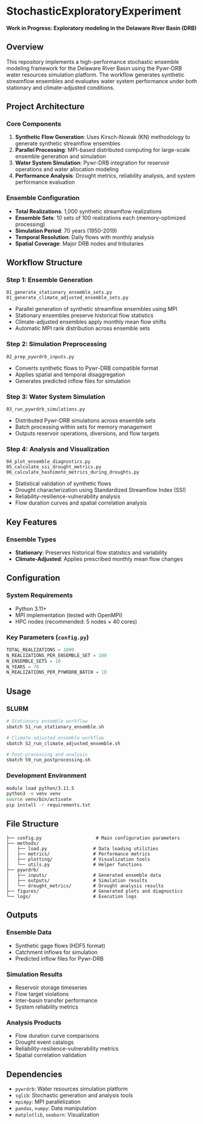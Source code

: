 # StochasticExploratoryExperiment

**Work in Progress: Exploratory modeling in the Delaware River Basin (DRB)**

## Overview

This repository implements a high-performance stochastic ensemble modeling framework for the Delaware River Basin using the Pywr-DRB water resources simulation platform. The workflow generates synthetic streamflow ensembles and evaluates water system performance under both stationary and climate-adjusted conditions.

## Project Architecture

### Core Components

1. **Synthetic Flow Generation**: Uses Kirsch-Nowak (KN) methodology to generate synthetic streamflow ensembles
2. **Parallel Processing**: MPI-based distributed computing for large-scale ensemble generation and simulation
3. **Water System Simulation**: Pywr-DRB integration for reservoir operations and water allocation modeling
4. **Performance Analysis**: Drought metrics, reliability analysis, and system performance evaluation

### Ensemble Configuration

- **Total Realizations**: 1,000 synthetic streamflow realizations
- **Ensemble Sets**: 10 sets of 100 realizations each (memory-optimized processing)
- **Simulation Period**: 70 years (1950-2019)
- **Temporal Resolution**: Daily flows with monthly analysis
- **Spatial Coverage**: Major DRB nodes and tributaries

## Workflow Structure

### Step 1: Ensemble Generation
```
01_generate_stationary_ensemble_sets.py
01_generate_climate_adjusted_ensemble_sets.py
```
- Parallel generation of synthetic streamflow ensembles using MPI
- Stationary ensembles preserve historical flow statistics
- Climate-adjusted ensembles apply monthly mean flow shifts
- Automatic MPI rank distribution across ensemble sets

### Step 2: Simulation Preprocessing
```
02_prep_pywrdrb_inputs.py
```
- Converts synthetic flows to Pywr-DRB compatible format
- Applies spatial and temporal disaggregation
- Generates predicted inflow files for simulation

### Step 3: Water System Simulation
```
03_run_pywrdrb_simulations.py
```
- Distributed Pywr-DRB simulations across ensemble sets
- Batch processing within sets for memory management
- Outputs reservoir operations, diversions, and flow targets

### Step 4: Analysis and Visualization
```
04_plot_ensemble_diagnostics.py
05_calculate_ssi_drought_metrics.py
06_calculate_hashimoto_metrics_during_droughts.py
```
- Statistical validation of synthetic flows
- Drought characterization using Standardized Streamflow Index (SSI)
- Reliability-resilience-vulnerability analysis
- Flow duration curves and spatial correlation analysis

## Key Features

### Ensemble Types
- **Stationary**: Preserves historical flow statistics and variability
- **Climate-Adjusted**: Applies prescribed monthly mean flow changes


## Configuration

### System Requirements
- Python 3.11+
- MPI implementation (tested with OpenMPI)
- HPC nodes (recommended: 5 nodes × 40 cores)

### Key Parameters (`config.py`)
```python
TOTAL_REALIZATIONS = 1000
N_REALIZATIONS_PER_ENSEMBLE_SET = 100
N_ENSEMBLE_SETS = 10
N_YEARS = 70
N_REALIZATIONS_PER_PYWRDRB_BATCH = 10
```


## Usage

### SLURM
```bash
# Stationary ensemble workflow
sbatch S1_run_stationary_ensemble.sh

# Climate-adjusted ensemble workflow  
sbatch S2_run_climate_adjusted_ensemble.sh

# Post-processing and analysis
sbatch S9_run_postprocessing.sh
```

### Development Environment
```bash
module load python/3.11.5
python3 -m venv venv
source venv/bin/activate
pip install -r requirements.txt
```

## File Structure

```
├── config.py                    # Main configuration parameters
├── methods/
│   ├── load.py                 # Data loading utilities
│   ├── metrics/                # Performance metrics
│   ├── plotting/               # Visualization tools
│   └── utils.py                # Helper functions
├── pywrdrb/
│   ├── inputs/                 # Generated ensemble data
│   ├── outputs/                # Simulation results
│   └── drought_metrics/        # Drought analysis results
├── figures/                    # Generated plots and diagnostics
└── logs/                       # Execution logs
```

## Outputs

### Ensemble Data
- Synthetic gage flows (HDF5 format)
- Catchment inflows for simulation
- Predicted inflow files for Pywr-DRB

### Simulation Results
- Reservoir storage timeseries
- Flow target violations
- Inter-basin transfer performance
- System reliability metrics

### Analysis Products
- Flow duration curve comparisons
- Drought event catalogs
- Reliability-resilience-vulnerability metrics
- Spatial correlation validation

## Dependencies

- `pywrdrb`: Water resources simulation platform
- `sglib`: Stochastic generation and analysis tools
- `mpi4py`: MPI parallelization
- `pandas`, `numpy`: Data manipulation
- `matplotlib`, `seaborn`: Visualization
